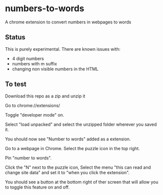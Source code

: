 # numbers-to-words
A chrome extension to convert numbers in webpages to words

## Status

This is purely experimental. There are known issues with:
- 4 digit numbers
- numbers with m suffix
- changing non visible numbers in the HTML

## To test

Download this repo as a zip and unzip it

Go to chrome://extensions/

Toggle "developer mode" on.

Select "load unpacked" and select the unzipped folder wherever you saved it.

You should now see "Number to words" added as a extension.

Go to a webpage in Chrome. Select the puzzle icon in the top right.

Pin "number to words".

Click the "N" next to the puzzle icon, Select the menu "this can read and change site data" and set it to "when you click the extension".

You should see a button at the bottom right of ther screen that will allow you to toggle this feature on and off.